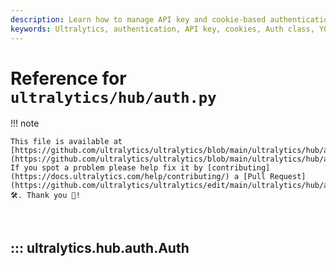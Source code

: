 ```yaml
---
description: Learn how to manage API key and cookie-based authentication in Ultralytics with the Auth class. Step-by-step guide for effective authentication.
keywords: Ultralytics, authentication, API key, cookies, Auth class, YOLO, API, guide
---
```


# Reference for `ultralytics/hub/auth.py`

!!! note

    This file is available at [https://github.com/ultralytics/ultralytics/blob/main/ultralytics/hub/auth.py](https://github.com/ultralytics/ultralytics/blob/main/ultralytics/hub/auth.py). If you spot a problem please help fix it by [contributing](https://docs.ultralytics.com/help/contributing/) a [Pull Request](https://github.com/ultralytics/ultralytics/edit/main/ultralytics/hub/auth.py) 🛠️. Thank you 🙏!

<br>

## ::: ultralytics.hub.auth.Auth

<br><br>
